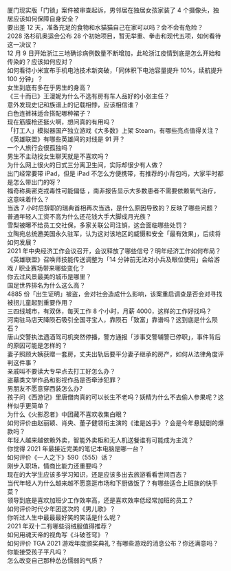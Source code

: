 厦门现实版「门锁」案件被审查起诉，男邻居在独居女孩家装了 4 个摄像头，独居应该如何保障自身安全？  
要出差 12 天，准备充足的食物和水猫猫自己在家可以吗？会不会有危险？  
2028 洛杉矶奥运会公布 28 个初始项目，暂无举重、拳击和现代五项，如何看待这一决议？  
12 月 9 日开始浙江三地确诊病例数量不断增加，此轮浙江疫情到底是怎么开始和传染的？应该如何应对？  
如何看待小米宣布手机电池技术新突破，「同体积下电池容量提升 10%，续航提升 100 分钟」？  
女生到底有多在乎男生的身高？  
《三十而已》王漫妮为什么不选有房有车人品好的小张主任？  
意外发现史记和族谱上的记载相悖，应该相信谁？  
白色连裤袜适合搭配哪种裙子？  
现在筋膜枪还挺火啊，想问真的有用吗？  
「打工人」模拟器国产独立游戏《大多数》上架 Steam，有哪些亮点值得关注？  
《英雄联盟》有哪些英雄间的对线是 91 开？  
一个人旅行会很孤独吗？  
男生不主动找女生聊天就是不喜欢吗？  
为什么网上很火的日式三分离卫生间，实际却很少有人做？  
出门经常要带 iPad，但是 iPad 不怎么方便携带，有推荐的小背包吗，大家平时都是怎么带出门的呀？  
福奇称奥密克戎毒性可能偏低 ，南非报告显示大多数患者不需要依赖氧气治疗，这意味着什么？  
当选 7 小时后辞职的瑞典首相再次当选，是什么原因导致的？反映了哪些问题？  
普通年轻人工资不高为什么还花钱大手大脚成月光族？  
雪梨被曝不给员工交社保，多家关联公司注销，这会面临哪些处罚？  
立陶宛总统邀美国永久驻军，认为这对该地区的威慑和安全「最有效果」，后续将如何发展？  
2021 年中央经济工作会议召开，会议释放了哪些信号？明年经济工作如何布局？  
《英雄联盟》召唤师技能传送调整为「14 分钟前无法对小兵及眼位使用」会给游戏 / 职业赛场带来哪些变化？  
你去过风景最美的城市是哪里？  
国足世界排名为什么这么高？  
4885 份「出生证明」被盗，会对社会造成什么影响，该案重启调查是否会对寻找被拐儿童起到重要作用？  
三四线城市，有双休，每天工作 8 个小时，月薪 4000，这样的工作好找吗？  
河南驻马店天降陨石吸引全国寻宝人，靠陨石「致富」靠谱吗？这到底是什么陨石？  
唐山交警执法遇酒驾司机突然停播，警方通报「涉事交警辅警已停职」，事件背后的原因可能是怎样的？  
妻子照顾大姨获赠一套房，丈夫出轨后要平分妻子继承的房产，如何从法律角度评判这件事？  
亲戚叫不要读大专早点去打工好怎么办？  
盗墓类文学作品和影视作品是否牵涉犯罪？  
男朋友不愿意穿西装怎么办?  
孩子问《西游记》里唐僧肉真的可以长生不老吗？妖精为什么不去偷人参果呢？这样似乎更简单？  
为什么《火影忍者》中团藏不喜欢收集白眼？  
如何评价由赵丽颖、肖央、董子健领衔主演的《谁是凶手》？会是今年悬疑剧的爆款吗？  
年轻人越来越依赖外卖，智能外卖柜和无人机送餐谁有可能成为主流？  
你觉得 2021 年最接近完美的笔记本电脑是哪一台？  
如何评价《一人之下》590（555）话？  
刚步入职场，情商比能力还重要吗？  
现在的大学生应该多学习知识，还是应该多出去旅游看看世间百态？  
当代年轻人为什么越来越不愿意逛市场和下厨做饭了？有哪些适合上班族的快手菜？  
领导到底是喜欢加班少工作效率高，还是喜欢效率低经常加班的员工？  
如何评价时代少年团这次的《男儿歌》？  
你听过人生中最最最好笑的笑话是什么呢？  
2021 年双十二有哪些羽绒服值得推荐？  
如何用魂天帝的视角写《斗破苍穹》？  
如何评价 TGA 2021 游戏年度颁奖典礼？有哪些游戏的消息公布？你还满意吗？  
你能接受孩子平凡吗？  
怎么改变自己那种怂怂懦弱的气质？  
